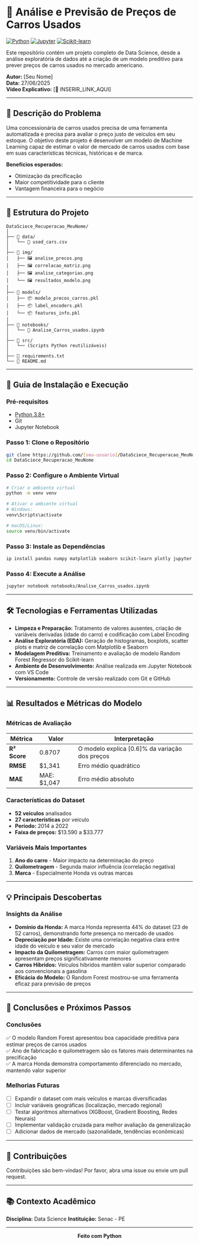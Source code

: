 # 🚗 Análise e Previsão de Preços de Carros Usados

[![Python](https://img.shields.io/badge/Python-3.8+-blue.svg)](https://www.python.org/)
[![Jupyter](https://img.shields.io/badge/Jupyter-Notebook-orange.svg)](https://jupyter.org/)
[![Scikit-learn](https://img.shields.io/badge/Scikit--learn-Machine%20Learning-green.svg)](https://scikit-learn.org/)

Este repositório contém um projeto completo de Data Science, desde a análise exploratória de dados até a criação de um modelo preditivo para prever preços de carros usados no mercado americano.

**Autor:** [Seu Nome]  
**Data:** 27/06/2025  
**Vídeo Explicativo:** [🔗 INSERIR_LINK_AQUI]

---

## 🎯 Descrição do Problema

Uma concessionária de carros usados precisa de uma ferramenta automatizada e precisa para avaliar o preço justo de veículos em seu estoque. O objetivo deste projeto é desenvolver um modelo de Machine Learning capaz de estimar o valor de mercado de carros usados com base em suas características técnicas, históricas e de marca.

**Benefícios esperados:**
- Otimização da precificação
- Maior competitividade para o cliente
- Vantagem financeira para o negócio

---

## 📁 Estrutura do Projeto

```
DataSciece_Recuperacao_MeuNome/
│
├── 📂 data/
│   └── 📄 used_cars.csv
│
├── 📂 img/
│   ├── 🖼️ analise_precos.png
│   ├── 🖼️ correlacao_matriz.png
│   ├── 🖼️ analise_categorias.png
│   └── 🖼️ resultados_modelo.png
│
├── 📂 models/
│   ├── 📦 modelo_precos_carros.pkl
│   ├── 📦 label_encoders.pkl
│   └── 📦 features_info.pkl
│
├── 📂 notebooks/
│   └── 📓 Analise_Carros_usados.ipynb
│
├── 📂 src/
│   └── (Scripts Python reutilizáveis)
│
├── 📜 requirements.txt
└── 📄 README.md
```

---

## 🚀 Guia de Instalação e Execução

### Pré-requisitos

- [Python 3.8+](https://www.python.org/)
- Git
- Jupyter Notebook

### Passo 1: Clone o Repositório

```bash
git clone https://github.com/[seu-usuario]/DataSciece_Recuperacao_MeuNome.git
cd DataSciece_Recuperacao_MeuNome
```

### Passo 2: Configure o Ambiente Virtual

```bash
# Criar o ambiente virtual
python -m venv venv

# Ativar o ambiente virtual
# Windows:
venv\Scripts\activate

# macOS/Linux:
source venv/bin/activate
```

### Passo 3: Instale as Dependências

```bash
ip install pandas numpy matplotlib seaborn scikit-learn plotly jupyter
```

### Passo 4: Execute a Análise

```bash
jupyter notebook notebooks/Analise_Carros_usados.ipynb
```

---

## 🛠️ Tecnologias e Ferramentas Utilizadas

- **Limpeza e Preparação:** Tratamento de valores ausentes, criação de variáveis derivadas (idade do carro) e codificação com Label Encoding
- **Análise Exploratória (EDA):** Geração de histogramas, boxplots, scatter plots e matriz de correlação com Matplotlib e Seaborn
- **Modelagem Preditiva:** Treinamento e avaliação de modelo Random Forest Regressor do Scikit-learn
- **Ambiente de Desenvolvimento:** Análise realizada em Jupyter Notebook com VS Code
- **Versionamento:** Controle de versão realizado com Git e GitHub

---

## 📊 Resultados e Métricas do Modelo

### Métricas de Avaliação

| Métrica | Valor | Interpretação |
|---------|-------|---------------|
| **R² Score** | 0.8707 | O modelo explica [0.6]% da variação dos preços |
| **RMSE** | $1,341| Erro médio quadrático |
| **MAE** | MAE: $1,047 | Erro médio absoluto |

### Características do Dataset

- **52 veículos** analisados
- **27 características** por veículo
- **Período:** 2014 a 2022
- **Faixa de preços:** $13.590 a $33.777

### Variáveis Mais Importantes

1. **Ano do carro** - Maior impacto na determinação do preço
2. **Quilometragem** - Segunda maior influência (correlação negativa)
3. **Marca** - Especialmente Honda vs outras marcas

---

## 💡 Principais Descobertas

### Insights da Análise

- **Domínio da Honda:** A marca Honda representa 44% do dataset (23 de 52 carros), demonstrando forte presença no mercado de usados
- **Depreciação por Idade:** Existe uma correlação negativa clara entre idade do veículo e seu valor de mercado
- **Impacto da Quilometragem:** Carros com maior quilometragem apresentam preços significativamente menores
- **Carros Híbridos:** Veículos híbridos mantêm valor superior comparado aos convencionais a gasolina
- **Eficácia do Modelo:** O Random Forest mostrou-se uma ferramenta eficaz para previsão de preços

---

## 🔄 Conclusões e Próximos Passos

### Conclusões

✅ O modelo Random Forest apresentou boa capacidade preditiva para estimar preços de carros usados  
✅ Ano de fabricação e quilometragem são os fatores mais determinantes na precificação  
✅ A marca Honda demonstra comportamento diferenciado no mercado, mantendo valor superior  

### Melhorias Futuras

- [ ] Expandir o dataset com mais veículos e marcas diversificadas
- [ ] Incluir variáveis geográficas (localização, mercado regional)
- [ ] Testar algoritmos alternativos (XGBoost, Gradient Boosting, Redes Neurais)
- [ ] Implementar validação cruzada para melhor avaliação da generalização
- [ ] Adicionar dados de mercado (sazonalidade, tendências econômicas)

---

## 🤝 Contribuições

Contribuições são bem-vindas! Por favor, abra uma issue ou envie um pull request.

---

## 📚 Contexto Acadêmico

**Disciplina:** Data Science 
**Instituição:** Senac - PE


---

<div align="center">
  <strong>Feito com Python</strong>
</div>
